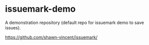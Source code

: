 # issuemark-demo
A demonstration repository (default repo for issuemark demo to save issues).

https://github.com/shawn-vincent/issuemark/
